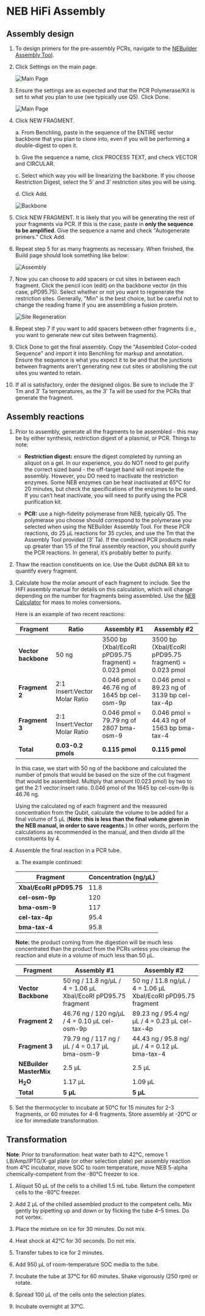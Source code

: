 # NEB HiFi Assembly

## Assembly design

1. To design primers for the pre-assembly PCRs, navigate to the [NEBuilder Assembly Tool](https://nebuilder.neb.com/#!/).

2. Click Settings on the main page.

    ![Main Page](img/main_page.png)

3. Ensure the settings are as expected and that the PCR Polymerase/Kit is set to what you plan to use (we typically use Q5). Click Done.

    ![Main Page](img/settings.png)

4. Click NEW FRAGMENT.

    a. From Benchling, paste in the sequence of the ENTIRE vector backbone that you plan to clone into, even if you will be performing a double-digest to open it.

    b. Give the sequence a name, click PROCESS TEXT, and check VECTOR and CIRCULAR.

    c. Select which way you will be linearizing the backbone. If you choose Restriction Digest, select the 5’ and 3’ restriction sites you will be using.

    d. Click Add.

    ![Backbone](img/vector.png)

5. Click NEW FRAGMENT. It is likely that you will be generating the rest of your fragments via PCR. If this is the case, paste in **only the sequence to be amplified**. Give the sequence a name and check "Autogenerate primers." Click Add.

6. Repeat step 5 for as many fragments as necessary. When finished, the Build page should look something like below:

    ![Assembly](img/assembly.png)

7. Now you can choose to add spacers or cut sites in between each fragment. Click the pencil icon (edit) on the backbone vector (in this case, pPD95.75). Select whether or not you want to regenerate the restriction sites. Generally, "Min" is the best choice, but be careful not to change the reading frame if you are assembling a fusion protein.

      ![Site Regeneration](img/site_regeneration.png)

8. Repeat step 7 if you want to add spacers between other fragments (i.e., you want to generate new cut sites between fragments).

9. Click Done to get the final assembly. Copy the "Assembled Color-coded Sequence" and import it into Benchling for markup and annotation. Ensure the sequence is what you expect it to be and that the junctions between fragments aren't generating new cut sites or abolishing the cut sites you wanted to retain.

10. If all is satisfactory, order the designed oligos. Be sure to include the 3′ Tm and 3′ Ta temperatures, as the 3’ Ta will
be used for the PCRs that generate the fragment.

## Assembly reactions

1. Prior to assembly, generate all the fragments to be assembled - this may be by either synthesis, restriction digest of a plasmid, or PCR. Things to note:

    - **Restriction digest:** ensure the digest completed by running an aliquot on a gel. In our experience, you do NOT need to gel purify the correct sized band - the off-target band will not impede the assembly. However, you DO need to inactivate the restriction enzymes. Some NEB enzymes can be heat inactivated at 65°C for 20 minutes, but check the specifications of the enzymes to be used. If you can’t heat inactivate, you will need to purify using the PCR purification kit.

    - **PCR:** use a high-fidelity polymerase from NEB, typically Q5. The polymerase you choose should correspond to the polymerase you selected when using the NEBuilder Assembly Tool. For these PCR reactions, do 25 μL reactions for 35 cycles, and use the Tm that the Assembly Tool provided (3’ Ta). If the combined PCR products make up greater than 1/5 of the final assembly reaction, you should purify the PCR reactions. In general, it’s probably better to purify.

2. Thaw the reaction constituents on ice. Use the Qubit dsDNA BR kit to quantify every fragment.

3. Calculate how the molar amount of each fragment to include. See the HiFI assembly manual for details on this calculation, which will change depending on the number for fragments being assembled. Use the [NEB Calculator](https://nebiocalculator.neb.com/#!/dsdnaamt) for mass to moles conversions.

    Here is an example of two recent reactions:

    | Fragment            | Ratio  | Assembly #1                                         | Assembly #2                                         |
    |---------------------|--------|-----------------------------------------------------|-----------------------------------------------------|
    | **Vector backbone** | 50 ng  | 3500 bp (XbaI/EcoRI pPD95.75 fragment) = 0.023 pmol | 3500 bp (XbaI/EcoRI pPD95.75 fragment) = 0.023 pmol |
    | **Fragment 2**      | 2:1 Insert:Vector Molar Ratio | 0.046 pmol = 46.76 ng of 1645 bp cel-osm-9p | 0.046 pmol = 89.23 ng of 3139 bp cel-tax-4p |
    | **Fragment 3**      | 2:1 Insert:Vector Molar Ratio | 0.046 pmol = 79.79 ng of 2807 bma-osm-9 | 0.046 pmol = 44.43 ng of 1563 bp bma-tax-4 |
    | **Total**           | **0.03-0.2 pmols** | **0.115 pmol** | **0.115 pmol** |


    In this case, we start with 50 ng of the backbone and calculated the number of pmols that would be based on the size of the cut fragment that would be assembled. Multiply that amount (0.023 pmol) by two to get the 2:1 vector:insert ratio. 0.046 pmol of the 1645 bp cel-osm-9p is 46.76 ng.

    Using the calculated ng of each fragment and the measured concentration from the Qubit, calculate the volume to be added for a final volume of 5 μL (**Note: this is less than the final volume given in the NEB manual, in order to save reagents.**) In other words, perform the calculations as recommended in the manual, and then divide all the constituents by 4.

4. Assemble the final reaction in a PCR tube.

    a. The example continued:

    | **Fragment**            | **Concentration (ng/μL)** |
    |-------------------------|-------------------|
    | **XbaI/EcoRI pPD95.75** | 11.8              |
    | **cel-osm-9p**          | 120               |
    | **bma-osm-9**           | 117               |
    | **cel-tax-4p**          | 95.4              |
    | **bma-tax-4**           | 95.8              |

    **Note:** the product coming from the digestion will be much less concentrated than the product from the PCRs unless you cleanup the reaction and elute in a volume of much less than 50 μL.

    | **Fragment** | **Assembly #1** | **Assembly #2** |
    |--------------|-----------------|-----------------|
    | **Vector Backbone** | 50 ng / 11.8 ng/μL / 4 = 1.06 μL XbaI/EcoRI pPD95.75 fragment | 50 ng / 11.8 ng/μL / 4 = 1.06 μL XbaI/EcoRI pPD95.75 fragment |
    | **Fragment 2** | 46.76 ng / 120 ng/μL / 4 = 0.10 μL cel-osm-9p | 89.23 ng / 95.4 ng/μL / 4 = 0.23 μL cel-tax-4p |
    | **Fragment 3** | 79.79 ng / 117 ng / μL / 4 = 0.17 μL bma-osm-9 | 44.43 ng / 95.8 ng/μL / 4 = 0.12 μL bma-tax-4 |
    | **NEBuilder MasterMix** | 2.5 μL | 2.5 μL |
    | **H<sub>2</sub>O** | 1.17 μL | 1.09 μL |
    | **Total** | **5 μL** | **5 μL** |

5. Set the thermocycler to incubate at 50°C for 15 minutes for 2-3 fragments, or 60 minutes for 4-6 fragments. Store assembly at -20°C or ice for immediate transformation.

## Transformation

**Note**: Prior to transformation: heat water bath to 42°C, remove 1 LB/Amp/IPTG/X-gal plate (or other selection plate) per assembly reaction from 4ºC incubator, move SOC to room temperature, move NEB 5-alpha chemically-competent from the -80°C freezer to ice.

1. Aliquot 50 μL of the cells to a chilled 1.5 mL tube. Return the competent cells to the -80°C freezer.

2. Add 2 μL of the chilled assembled product to the competent cells. Mix gently by pipetting up and down or by flicking the tube 4–5 times. Do not vortex.

3. Place the mixture on ice for 30 minutes. Do not mix.

4. Heat shock at 42°C for 30 seconds. Do not mix.

5. Transfer tubes to ice for 2 minutes.

6. Add 950 μL of room-temperature SOC media to the tube.

7. Incubate the tube at 37°C for 60 minutes. Shake vigorously (250 rpm) or rotate.

8. Spread 100 μL of the cells onto the selection plates.

9. Incubate overnight at 37°C.
